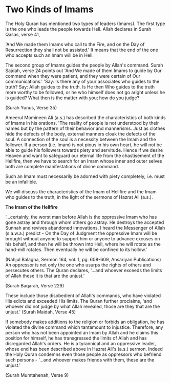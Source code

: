 Two Kinds of Imams
==================

The Holy Quran has mentioned two types of leaders (Imams). The first
type is the one who leads the people towards Hell. Allah declares in
Surah Qasas, verse 41,

'And We made them Imams who call to the Fire, and on the Day of
Resurrection they shall not be assisted.' It means that the end of the
one who accepts such an Imam will be in Hell.

The second group of Imams guides the people by Allah's command. Surah
Sajdah, verse 24 points out 'And We made of them Imams to guide by Our
command when they were patient, and they were certain of Our
communications.' 'Say: Is there any of your associates who guides to the
truth? Say: Allah guides to the truth. Is He then Who guides to the
truth more worthy to be followed, or he who himself does not go aright
unless he is guided? What then is the matter with you; how do you
judge?'

(Surah Yunus, Verse 35)

Ameerul Momineen Ali (a.s.) has described the characteristics of both
kinds of Imams in his orations. 'The reality of people is not understood
by their names but by the pattern of their behavior and mannerisms. Just
as clothes hide the defects of the body, external manners cloak the
defects of the soul. A connection of the soul is a necessity between the
Imam and the follower. If a person (i.e. Imam) is not pious in his own
heart, he will not be able to guide his followers towards piety and
servitude. Hence if we desire Heaven and want to safeguard our eternal
life from the chastisement of the Hellfire, then we have to search for
an Imam whose inner and outer selves both are complete manifestations of
divine command.

Such an Imam must necessarily be adorned with piety completely, i.e.
must be an infallible.

We will discuss the characteristics of the Imam of Hellfire and the
Imam who guides to the truth, in the light of the sermons of Hazrat Ali
(a.s.).


**The Imam of the Hellfire**

'…certainly, the worst man before Allah is the oppressive Imam who has
gone astray and through whom others go astray. He destroys the accepted
Sunnah and revives abandoned innovations. I heard the Messenger of Allah
(s.a.w.a.) predict - On the Day of Judgment the oppressive Imam will be
brought without anyone to support him or anyone to advance excuses on
his behalf, and then he will be thrown into Hell, where he will rotate
as the hand-mill rotates. Then eventually he will be confined to its
hollow.'

(Nahjul Balagha, Sermon 164, vol. 1, pg. 608-609, Ansariyan
Publications)
An oppressor is not only the one who usurps the rights of others and
persecutes others. The Quran declares, '…and whoever exceeds the limits
of Allah these it is that are the unjust.'

(Surah Baqarah, Verse 229)

These include those disobedient of Allah's commands, who have violated
His edicts and exceeded His limits. The Quran further proclaims, 'and
whoever did not judge by what Allah revealed, those are they that are
the unjust.' (Surah Maidah, Verse 45)

If somebody makes additions to the religion or forbids an obligation,
he has violated the divine command which tantamount to injustice.
Therefore, any person who has not been appointed an Imam by Allah and he
claims this position for himself, he has transgressed the limits of
Allah and has disregarded Allah's orders. He is a tyrannical and an
oppressive leader, whose end has been described above in Hazrat Ali's
(a.s.) sermon. Indeed the Holy Quran condemns even those people as
oppressors who befriend such persons - '…and whoever makes friends with
them, these are the unjust.'

(Surah Mumtahenah, Verse 9)


